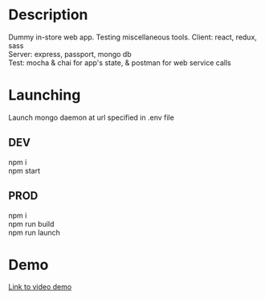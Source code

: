 # Description
Dummy in-store web app. Testing miscellaneous tools.
Client: react, redux, sass  
Server: express, passport, mongo db  
Test: mocha & chai for app's state, & postman for web service calls

# Launching
Launch mongo daemon at url specified in .env file

## DEV
npm i<br/>
npm start

## PROD
npm i<br/>
npm run build<br/>
npm run launch

# Demo
[Link to video demo](https://nmoun.github.io/tasks/)
